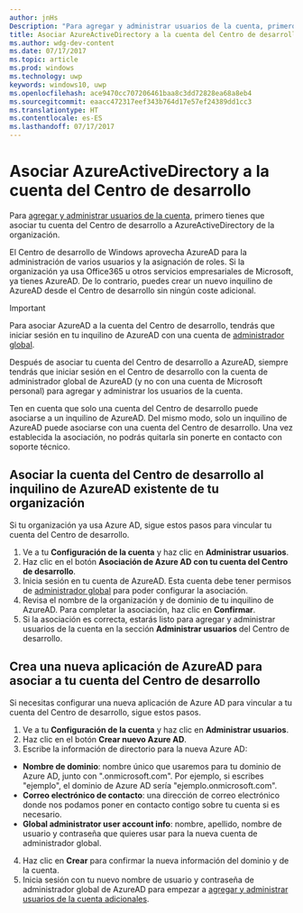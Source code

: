 ```yaml
---
author: jnHs
Description: "Para agregar y administrar usuarios de la cuenta, primero tienes que asociar tu cuenta del Centro de desarrollo a AzureActiveDirectory de la organización."
title: Asociar AzureActiveDirectory a la cuenta del Centro de desarrollo
ms.author: wdg-dev-content
ms.date: 07/17/2017
ms.topic: article
ms.prod: windows
ms.technology: uwp
keywords: windows10, uwp
ms.openlocfilehash: ace9470cc707206461baa8c3dd72828ea68a8eb4
ms.sourcegitcommit: eaacc472317eef343b764d17e57ef24389dd1cc3
ms.translationtype: HT
ms.contentlocale: es-ES
ms.lasthandoff: 07/17/2017
---
```

# <a name="associate-azure-active-directory-with-your-dev-center-account"></a>Asociar AzureActiveDirectory a la cuenta del Centro de desarrollo

Para [agregar y administrar usuarios de la cuenta](add-users-groups-and-azure-ad-applications.md), primero tienes que asociar tu cuenta del Centro de desarrollo a AzureActiveDirectory de la organización. 

El Centro de desarrollo de Windows aprovecha AzureAD para la administración de varios usuarios y la asignación de roles. Si la organización ya usa Office365 u otros servicios empresariales de Microsoft, ya tienes AzureAD. De lo contrario, puedes crear un nuevo inquilino de AzureAD desde el Centro de desarrollo sin ningún coste adicional.

> [!IMPORTANT]
> Para asociar AzureAD a la cuenta del Centro de desarrollo, tendrás que iniciar sesión en tu inquilino de AzureAD con una cuenta de [administrador global](http://go.microsoft.com/fwlink/?LinkId=746654).
> 
> Después de asociar tu cuenta del Centro de desarrollo a AzureAD, siempre tendrás que iniciar sesión en el Centro de desarrollo con la cuenta de administrador global de AzureAD (y no con una cuenta de Microsoft personal) para agregar y administrar los usuarios de la cuenta.

Ten en cuenta que solo una cuenta del Centro de desarrollo puede asociarse a un inquilino de AzureAD. Del mismo modo, solo un inquilino de AzureAD puede asociarse con una cuenta del Centro de desarrollo. Una vez establecida la asociación, no podrás quitarla sin ponerte en contacto con soporte técnico.


## <a name="associate-your-dev-center-account-with-your-organizations-existing-azure-ad-tenant"></a>Asociar la cuenta del Centro de desarrollo al inquilino de AzureAD existente de tu organización

Si tu organización ya usa Azure AD, sigue estos pasos para vincular tu cuenta del Centro de desarrollo.

1.  Ve a tu **Configuración de la cuenta** y haz clic en **Administrar usuarios**.
2.  Haz clic en el botón **Asociación de Azure AD con tu cuenta del Centro de desarrollo**.
3.  Inicia sesión en tu cuenta de AzureAD. Esta cuenta debe tener permisos de [administrador global](http://go.microsoft.com/fwlink/?LinkId=746654) para poder configurar la asociación.
4.  Revisa el nombre de la organización y de dominio de tu inquilino de AzureAD. Para completar la asociación, haz clic en **Confirmar**.
5.  Si la asociación es correcta, estarás listo para agregar y administrar usuarios de la cuenta en la sección **Administrar usuarios** del Centro de desarrollo.


## <a name="create-a-brand-new-azure-ad-to-associate-with-your-dev-center-account"></a>Crea una nueva aplicación de AzureAD para asociar a tu cuenta del Centro de desarrollo

Si necesitas configurar una nueva aplicación de Azure AD para vincular a tu cuenta del Centro de desarrollo, sigue estos pasos.

1.  Ve a tu **Configuración de la cuenta** y haz clic en **Administrar usuarios**.
2.  Haz clic en el botón **Crear nuevo Azure AD**.
3.  Escribe la información de directorio para la nueva Azure AD:
 - **Nombre de dominio**: nombre único que usaremos para tu dominio de Azure AD, junto con ".onmicrosoft.com". Por ejemplo, si escribes "ejemplo", el dominio de Azure AD sería "ejemplo.onmicrosoft.com".
 - **Correo electrónico de contacto**: una dirección de correo electrónico donde nos podamos poner en contacto contigo sobre tu cuenta si es necesario.
 - **Global administrator user account info**: nombre, apellido, nombre de usuario y contraseña que quieres usar para la nueva cuenta de administrador global.
4.  Haz clic en **Crear** para confirmar la nueva información del dominio y de la cuenta.
5.  Inicia sesión con tu nuevo nombre de usuario y contraseña de administrador global de AzureAD para empezar a [agregar y administrar usuarios de la cuenta adicionales](add-users-groups-and-azure-ad-applications.md).



